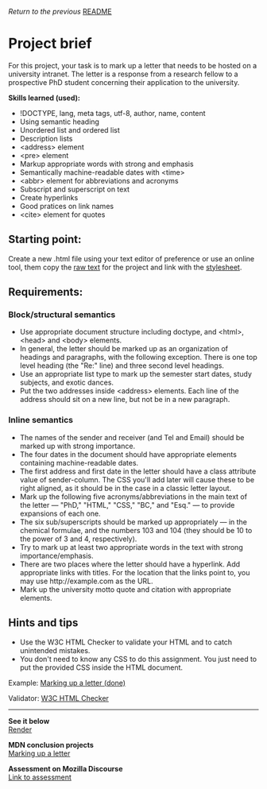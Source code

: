 <span><i>Return to the previous</i> <a href="https://github.com/alexandre-j-dev/MDN-Mozilla-Developer-Network/tree/HTML/Projects:%20Marking%20up%20a%20letter"> README</a></span>

<h1> Project brief </h1>

<p>For this project, your task is to mark up a letter that needs to be hosted on a university intranet. The letter is a response from a research fellow to a prospective PhD student concerning their application to the university.</p>

<strong>Skills learned (used):</strong>
<ul>
<li>!DOCTYPE, lang, meta tags, utf-8, author, name, content </li>
<li>Using semantic heading</li>
<li>Unordered list and ordered list</li>
<li>Description lists</li>
<li>&lt;address&gt; element</li>
<li>&lt;pre&gt; element</li>
<li>Markup appropriate words with strong and emphasis</li>
<li>Semantically machine-readable dates with &lt;time&gt;</li>
<li>&lt;abbr&gt; element for abbreviations and acronyms</li> 
<li>Subscript and superscript on text</li>
<li>Create hyperlinks</li>
<li>Good pratices on link names</li>  
<li>&lt;cite&gt; element for quotes</li>
</ul>

<h2> Starting point: </h2>

<p>Create a new .html file using your text editor of preference or use an online tool, them copy the <a href="https://github.com/mdn/learning-area/blob/main/html/introduction-to-html/marking-up-a-letter-start/letter-text.txt">raw text</a> for the project and link with the <a href="https://github.com/mdn/learning-area/blob/main/html/introduction-to-html/marking-up-a-letter-start/css.txt">stylesheet</a>.</p>


<h2> Requirements: </h2>

<h3> Block/structural semantics </h3>

<ul>
<li>Use appropriate document structure including doctype, and &lt;html&gt;, &lt;head&gt; and &lt;body&gt; elements.</li>
<li>In general, the letter should be marked up as an organization of headings and paragraphs, with the following exception. There is one top level heading (the "Re:" line) and three second level headings.</li>
<li>Use an appropriate list type to mark up the semester start dates, study subjects, and exotic dances.</li>
<li>Put the two addresses inside &lt;address&gt; elements. Each line of the address should sit on a new line, but not be in a new paragraph.</li>
</ul>

<h3>Inline semantics</h3>

<ul>
<li>The names of the sender and receiver (and Tel and Email) should be marked up with strong importance.</li>
<li>The four dates in the document should have appropriate elements containing machine-readable dates.</li>
<li>The first address and first date in the letter should have a class attribute value of sender-column. The CSS you'll add later will cause these to be right aligned, as it should be in the case in a classic letter layout.</li>
<li>Mark up the following five acronyms/abbreviations in the main text of the letter — "PhD," "HTML," "CSS," "BC," and "Esq." — to provide expansions of each one.</li>
<li>The six sub/superscripts should be marked up appropriately — in the chemical formulae, and the numbers 103 and 104 (they should be 10 to the power of 3 and 4, respectively).</li>
<li>Try to mark up at least two appropriate words in the text with strong importance/emphasis.</li>
<li>There are two places where the letter should have a hyperlink. Add appropriate links with titles. For the location that the links point to, you may use http://example.com as the URL.</li>
<li>Mark up the university motto quote and citation with appropriate elements.</li>
</ul>


<h2>Hints and tips</h2>

<ul>
<li>Use the W3C HTML Checker to validate your HTML and to catch unintended mistakes.</li>
<li>You don't need to know any CSS to do this assignment. You just need to put the provided CSS inside the HTML document.</li>
</ul>

Example:
<a href="https://developer.mozilla.org/en-US/docs/Learn/HTML/Introduction_to_HTML/Marking_up_a_letter/letter-update.png"> Marking up a letter (done) </a>

Validator:
<a href="https://validator.w3.org">W3C HTML Checker</a>  <br><hr>
  
<strong>See it below</strong><br>
<a href="https://htmlpreview.github.io/?https://github.com/alexandre-j-dev/MDN-Mozilla-Developer-Network/blob/HTML/Projects:%20Marking%20up%20a%20letter/index.html"> Render </a><br>

<strong>MDN conclusion projects</strong><br>
<a href="https://developer.mozilla.org/en-US/docs/Learn/HTML/Introduction_to_HTML/Marking_up_a_letter"> Marking up a letter </a>

<strong>Assessment on Mozilla Discourse</strong><br>
<a href="https://discourse.mozilla.org/t/assessment-wanted-for-html-marking-up-a-letter-exercise/106851/2">Link to assessment </a>
